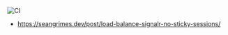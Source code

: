 ![CI](../../workflows/CI/badge.svg)

* https://seangrimes.dev/post/load-balance-signalr-no-sticky-sessions/
